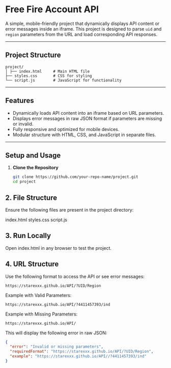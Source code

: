 # Free Fire Account API

A simple, mobile-friendly project that dynamically displays API content or error messages inside an iframe. This project is designed to parse `uid` and `region` parameters from the URL and load corresponding API responses.

---

## Project Structure
```
project/ 
│ ├── index.html     # Main HTML file 
├── styles.css       # CSS for styling 
└── script.js        # JavaScript for functionality
```
---

## Features

- Dynamically loads API content into an iframe based on URL parameters.
- Displays error messages in raw JSON format if parameters are missing or invalid.
- Fully responsive and optimized for mobile devices.
- Modular structure with HTML, CSS, and JavaScript in separate files.

---

## Setup and Usage

1. **Clone the Repository**  
   ```bash
   git clone https://github.com/your-repo-name/project.git
   cd project
   ```

## 2. File Structure
Ensure the following files are present in the project directory:

index.html
styles.css
script.js



## 3. Run Locally
Open index.html in any browser to test the project.


## 4. URL Structure
Use the following format to access the API or see error messages:

`https://starexxx.github.io/API/?UID/Region`

Example with Valid Parameters:

`https://starexxx.github.io/API/?4411457393/ind`

Example with Missing Parameters:

`https://starexxx.github.io/API/`

This will display the following error in raw JSON:
```json
{
  "error": "Invalid or missing parameters",
  "requiredFormat": "https://starexxx.github.io/API/?UID/Region",
  "example": "https://starexxx.github.io/API//?4411457393/ind"
}
